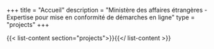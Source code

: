 +++
title = "Accueil"
description = "Ministère des affaires étrangères - Expertise pour mise en conformité de démarches en ligne"
type = "projects"
+++

{{< list-content section="projects">}}{{</ list-content >}}
